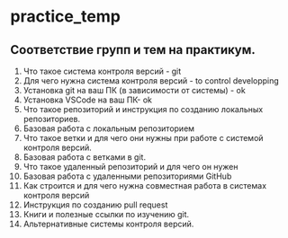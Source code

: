 # practice_temp

## Соответствие групп и тем на практикум.

1. Что такое система контроля версий - git
2. Для чего нужна система контроля версий - to control developping
3. Установка git на ваш ПК (в зависимости от системы) - ok  
4. Установка VSCode на ваш ПК- ok
5. Что такое репозиторий и инструкция по созданию локальных репозиториев.
6. Базовая работа с локальным репозиторием
7. Что такое ветки и для чего они нужны при работе с системой контроля версий.
8. Базовая работа с ветками в git.
9. Что такое удаленный репозиторий и для чего он нужен
10. Базовая работа с удаленными репозиториями GitHub
11. Как строится и для чего нужна совместная работа в системах контроля версий
12. Инструкция по созданию pull request
13. Книги и полезные ссылки по изучению git.
14. Альтернативные системы контроля версий.
